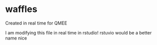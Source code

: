 # waffles
Created in real time for QMEE

I am modifying this file in real time in rstudio!
rstuvio would be a better name
nice
